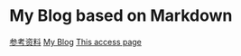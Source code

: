 # My Blog based on Markdown
[参考资料](https://lemonchann.github.io/blog/create_blog_with_github_pages/)
[My Blog](https://kwanwaipang.github.io/File/Blogs/My_Blog.html)
[This access page](https://kwanwaipang.github.io/Blog_basedon_markdown/)